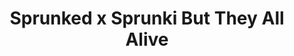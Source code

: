---
slug: sprunked-x-sprunki-but-they-all-alive-2511
title: Sprunked x Sprunki But They All Alive
description: "Sprunked x Sprunki But They All Alive is an exciting online game. Play for free directly in your browser!"
icon: /images/popular_mods/Sprunked x Sprunki But They All Alive.png
url: https://wowtbc.net/sprunkin/sprunked-x-sprunki-alive/index.html
previewImage: /images/popular_mods/Sprunked x Sprunki But They All Alive.png
type: popular mods

# SEO配置
seo:
  title: "Sprunked x Sprunki But They All Alive - Play Free Online Game | Fun Browser Games"
  description: "Sprunked x Sprunki But They All Alive - Play this fun online game for free in your browser. No download required!"
  ogImage: "/images/popular_mods/Sprunked x Sprunki But They All Alive.png"
  keywords: "sprunked-x-sprunki-but-they-all-alive-2511, online game, browser game, free game, popular mods game, play online"

videoUrls:
  - https://www.youtube.com/embed/example1
  - https://www.youtube.com/embed/example2

whyPlay:
  title: "Why Play Sprunked x Sprunki But They All Alive?"
  items:
    - "Immersive Gameplay: Sprunked x Sprunki But They All Alive offers an engaging and immersive gaming experience that will keep you entertained for hours"
    - "Challenging Levels: Test your skills with increasingly difficult challenges and obstacles"
    - "Beautiful Graphics: Enjoy stunning visuals and smooth animations that bring the game world to life"
    - "Regular Updates: New content and features are added regularly to keep the game fresh and exciting"
    - "Free to Play: Experience all the fun without spending a penny"
    - "Community Features: Connect with other players, share strategies, and compete for high scores"
    - "Cross-Platform: Play on any device with a web browser, no downloads required"

features:
  title: "Key Features of Sprunked x Sprunki But They All Alive"
  image: "/images/popular_mods/Sprunked x Sprunki But They All Alive.png"
  items:
    - "Intuitive Controls: Easy to learn controls make Sprunked x Sprunki But They All Alive accessible for players of all skill levels"
    - "Multiple Game Modes: Enjoy various gameplay options that provide different challenges and experiences"
    - "Character Customization: Personalize your gaming experience with unique characters and items"
    - "Achievement System: Complete special tasks to earn rewards and recognition"
    - "Leaderboards: Compete with players worldwide and see who can achieve the highest scores"

characteristics:
  title: "Game Characteristics"
  image: "/images/popular_mods/Sprunked x Sprunki But They All Alive.png"
  items:
    - "Genre: Popular mods game with elements of strategy and skill"
    - "Difficulty: Suitable for both casual gamers and those seeking a challenge"
    - "Play Time: Quick sessions or extended gameplay, depending on your preference"
    - "Art Style: Vibrant and engaging visuals that enhance the gaming experience"
    - "Sound Design: Immersive audio that complements the gameplay perfectly"

info: "Sprunked x Sprunki But They All Alive is an exciting online game that offers players a unique and engaging gaming experience. With its intuitive controls, stunning visuals, and challenging gameplay, Sprunked x Sprunki But They All Alive provides hours of entertainment for players of all ages and skill levels. Whether you're looking for a quick gaming session during a break or an extended play session, Sprunked x Sprunki But They All Alive delivers an immersive experience that will keep you coming back for more. The game features multiple levels of increasing difficulty, ensuring that players are constantly challenged as they progress. With regular updates adding new content and features, Sprunked x Sprunki But They All Alive remains fresh and exciting, providing endless entertainment options for its growing community of players."

howToPlayIntro: "Welcome to Sprunked x Sprunki But They All Alive! This guide will walk you through the basics and help you master the game. Whether you're a beginner or looking to improve your skills, these tips and instructions will enhance your gaming experience."

howToPlaySteps:
  - title: "Getting Started"
    description: "Begin your Sprunked x Sprunki But They All Alive adventure by familiarizing yourself with the controls. Use your keyboard or mouse to navigate through the game interface. The tutorial will guide you through the basic mechanics and help you understand the objectives."
  - title: "Understanding the Objectives"
    description: "In Sprunked x Sprunki But They All Alive, your main goal is to progress through levels by completing specific objectives. Each level presents unique challenges that require different strategies and approaches."
  - title: "Mastering the Controls"
    description: "Practice using the controls to improve your precision and reaction time. Sprunked x Sprunki But They All Alive requires quick reflexes and strategic thinking to overcome obstacles and defeat opponents."
  - title: "Utilizing Power-ups"
    description: "Collect power-ups throughout the game to enhance your abilities and overcome difficult challenges. Each power-up offers unique advantages that can be crucial for success."
  - title: "Developing Strategies"
    description: "As you progress in Sprunked x Sprunki But They All Alive, develop effective strategies for different scenarios. Analyze patterns, anticipate challenges, and adapt your approach to maximize your performance."

faq:
  title: "Frequently Asked Questions about Sprunked x Sprunki But They All Alive"
  items:
    - question: "Is Sprunked x Sprunki But They All Alive free to play?"
      answer: "Yes, Sprunked x Sprunki But They All Alive is completely free to play directly in your web browser. No downloads or purchases are required to enjoy the full game experience."
    - question: "Can I play Sprunked x Sprunki But They All Alive on mobile devices?"
      answer: "Yes, Sprunked x Sprunki But They All Alive is optimized for both desktop and mobile play. You can enjoy the game on any device with a web browser and internet connection."
    - question: "Are there any in-game purchases?"
      answer: "While Sprunked x Sprunki But They All Alive is free to play, there may be optional in-game purchases available for cosmetic items or additional features that don't affect core gameplay."
    - question: "How often is Sprunked x Sprunki But They All Alive updated?"
      answer: "The developers regularly update Sprunked x Sprunki But They All Alive with new content, features, and improvements based on player feedback and game performance."
    - question: "Can I play Sprunked x Sprunki But They All Alive offline?"
      answer: "Currently, Sprunked x Sprunki But They All Alive requires an internet connection to play as it's a browser-based online game."
    - question: "Is Sprunked x Sprunki But They All Alive suitable for children?"
      answer: "Yes, Sprunked x Sprunki But They All Alive is designed to be family-friendly and suitable for players of all ages."
    - question: "How do I report bugs or issues?"
      answer: "If you encounter any problems while playing Sprunked x Sprunki But They All Alive, you can report them through the game's support page or contact the developers directly through their website."
    - question: "Still Have Questions?"
      answer: "If you have additional questions about Sprunked x Sprunki But They All Alive that aren't covered in this FAQ, please visit our support center or contact our customer service team for assistance."
---